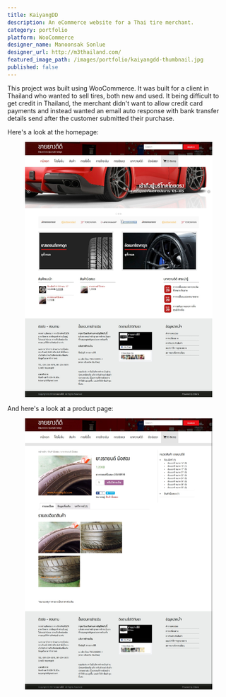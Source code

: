 ```yaml
---
title: KaiyangDD
description: An eCommerce website for a Thai tire merchant.
category: portfolio
platform: WooCommerce
designer_name: Manoonsak Sonlue
designer_url: http://m3thailand.com/
featured_image_path: /images/portfolio/kaiyangdd-thumbnail.jpg
published: false
---
```


This project was built using WooCommerce. It was built for a client in Thailand who wanted to sell tires, both new and used. It being difficult to get credit in Thailand, the merchant didn't want to allow credit card payments and instead wanted an email auto response with bank transfer details send after the customer submitted their purchase.

Here's a look at the homepage:

<figure>
  <a href="/images/portfolio/kaiyangdd-home.jpg"><img src="/images/portfolio/kaiyangdd-home.jpg" alt="Homepage design for kaiyangdd.com"></a>
</figure>

And here's a look at a product page:

<figure>
  <a href="/images/portfolio/kaiyangdd-product.jpg"><img src="/images/portfolio/kaiyangdd-product.jpg" alt="Product page on kaiyangdd.com"></a>
</figure>
